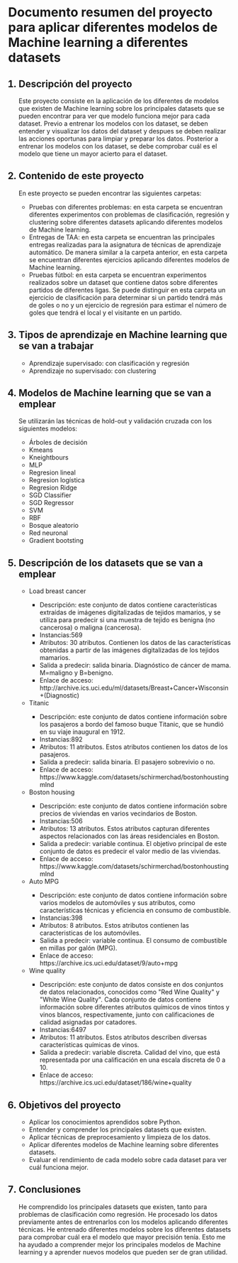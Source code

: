 <h1>Documento resumen del proyecto para aplicar diferentes modelos de Machine learning a diferentes datasets</h1>

<ol>
<h2><li>Descripción del proyecto</li></h2>

<p>Este proyecto consiste en la aplicación de los diferentes de modelos que existen de Machine learning sobre los principales datasets que se pueden encontrar para ver que modelo funciona mejor para cada dataset. Previo a entrenar los modelos con los dataset, se deben entender y visualizar los datos del dataset y despues se deben realizar las acciones oportunas para limpiar y preparar los datos. Posterior a entrenar los modelos con los dataset, se debe comprobar cuál es el modelo que tiene un mayor acierto para el dataset.</p>

<h2><li>Contenido de este proyecto</li></h2>
En este proyecto se pueden encontrar las siguientes carpetas:
<ul>
<li>Pruebas con diferentes problemas: en esta carpeta se encuentran diferentes experimentos con problemas de clasificación, regresión y clustering sobre diferentes datasets aplicando diferentes modelos de Machine learning.</li>
<li>Entregas de TAA: en esta carpeta se encuentran las principales entregas realizadas para la asignatura de técnicas de aprendizaje automático. De manera similar a la carpeta anterior, en esta carpeta se encuentran diferentes ejercicios aplicando diferentes modelos de Machine learning.</li>
<li>Pruebas fútbol: en esta carpeta se encuentran experimentos realizados sobre un dataset que contiene datos sobre diferentes partidos de diferentes ligas. Se puede distinguir en esta carpeta un ejercicio de clasificación para determinar si un partido tendrá más de goles o no y un ejercicio de regresión para estimar el número de goles que tendrá el local y el visitante en un partido.</li>
</ul>



<h2><li>Tipos de aprendizaje en Machine learning que se van a trabajar</li></h2>
<ul>
<li>Aprendizaje supervisado: con clasificación y regresión</li>
<li>Aprendizaje no supervisado: con clustering</li>
</ul>



<h2><li>Modelos de Machine learning que se van a emplear</li></h2>
Se utilizarán las técnicas de hold-out y validación cruzada con los siguientes modelos:

<ul>
<li>Árboles de decisión</li>
<li>Kmeans</li>
<li>Kneightbours</li>
<li>MLP</li>
<li>Regresion lineal</li>
<li>Regresion logística</li>
<li>Regresion Ridge</li>
<li>SGD Classifier</li>
<li>SGD Regressor</li>
<li>SVM</li>
<li>RBF</li>
<li>Bosque aleatorio</li>
<li>Red neuronal</li>
<li>Gradient bootsting</li>


</ul>



<h2><li>Descripción de los datasets que se van a emplear</li></h2> 

<ul>
<li>Load breast cancer</li>
<ul>
<li>Descripción: este conjunto de datos contiene características extraídas de imágenes digitalizadas de tejidos mamarios, y se utiliza para predecir si una muestra de tejido es benigna (no cancerosa) o maligna (cancerosa).</li>
<li>Instancias:569</li>
<li>Atributos: 30 atributos. Contienen los datos de las características obtenidas a partir de las imágenes digitalizadas de los tejidos mamarios.</li>
<li>Salida a predecir: salida binaria. Diagnóstico de cáncer de mama. M=maligno y B=benigno.</li>
<li>Enlace de acceso: http://archive.ics.uci.edu/ml/datasets/Breast+Cancer+Wisconsin+(Diagnostic)</li>
</ul>



<li>Titanic</li>
<ul>
<li>Descripción: este conjunto de datos contiene información sobre los pasajeros a bordo del famoso buque Titanic, que se hundió en su viaje inaugural en 1912.</li>
<li>Instancias:892</li>
<li>Atributos: 11 atributos. Estos atributos contienen los datos de los pasajeros.</li>
<li>Salida a predecir: salida binaria. El pasajero sobrevivio o no.</li>
<li>Enlace de acceso: https://www.kaggle.com/datasets/schirmerchad/bostonhoustingmlnd</li>
</ul>

<li>Boston housing</li>
<ul>
<li>Descripción: este conjunto de datos contiene información sobre precios de viviendas en varios vecindarios de Boston.</li>
<li>Instancias:506</li>
<li>Atributos: 13 atributos. Estos atributos capturan diferentes aspectos relacionados con las áreas residenciales en Boston.</li>
<li>Salida a predecir: variable continua. El objetivo principal de este conjunto de datos es predecir el valor medio de las viviendas.</li>
<li>Enlace de acceso: https://www.kaggle.com/datasets/schirmerchad/bostonhoustingmlnd</li>
</ul>


<li>Auto MPG</li>
<ul>
<li>Descripción: este conjunto de datos contiene información sobre varios modelos de automóviles y sus atributos, como características técnicas y eficiencia en consumo de combustible. </li>
<li>Instancias:398</li>
<li>Atributos: 8 atributos. Estos atributos contienen las caracteristicas de los automóviles.</li>
<li>Salida a predecir: variable continua. El consumo de combustible en millas por galón (MPG).</li>
<li>Enlace de acceso: https://archive.ics.uci.edu/dataset/9/auto+mpg</li>
</ul>

<li>Wine quality</li>
<ul>
<li>Descripción: este conjunto de datos consiste en dos conjuntos de datos relacionados, conocidos como "Red Wine Quality" y "White Wine Quality". Cada conjunto de datos contiene información sobre diferentes atributos químicos de vinos tintos y vinos blancos, respectivamente, junto con calificaciones de calidad asignadas por catadores.</li>
<li>Instancias:6497</li>
<li>Atributos: 11 atributos. Estos atributos describen diversas características químicas de vinos.</li>
<li>Salida a predecir: variable discreta. Calidad del vino, que está representada por una calificación en una escala discreta de 0 a 10.</li>
<li>Enlace de acceso: https://archive.ics.uci.edu/dataset/186/wine+quality</li>
</ul>


</ul>



<h2><li>Objetivos del proyecto</li></h2>
<ul>
<li>Aplicar los conocimientos aprendidos sobre Python.</li>
<li>Entender y comprender los principales datasets que existen.</li>
<li>Aplicar técnicas de preprocesamiento y limpieza de los datos.</li>
<li>Aplicar diferentes modelos de Machine learning sobre diferentes datasets.</li>
<li>Evaluar el rendimiento de cada modelo sobre cada dataset para ver cuál funciona mejor.</li>



</ul>


<h2><li>Conclusiones</li></h2>
He comprendido los principales datasets que existen, tanto para problemas de clasificación como regresión. He procesado los datos previamente antes de entrenarlos con los modelos aplicando diferentes técnicas. He entrenado diferentes modelos sobre los diferentes datasets para comprobar cuál era el modelo que mayor precisión tenía. Esto me ha ayudado a comprender mejor los principales modelos de Machine learning y a aprender nuevos modelos que pueden ser de gran utilidad. 
</ol>


























